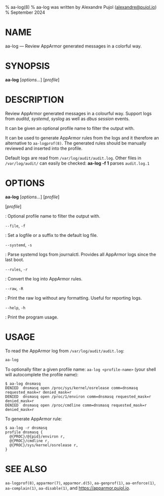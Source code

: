 % aa-log(8)
% aa-log was written by Alexandre Pujol (alexandre@pujol.io)
% September 2024

# NAME

aa-log — Review AppArmor generated messages in a colorful way.

# SYNOPSIS

**aa-log** [*options…*] [*profile*]

# DESCRIPTION

Review AppArmor generated messages in a colourful way. Support logs from *auditd*, *systemd*, *syslog* as well as *dbus session* events.

It can be given an optional profile name to filter the output with.

It can be used to generate AppArmor rules from the logs and it therefore an alternative to `aa-logprof(8)`. The generated rules should be manually reviewed and inserted into the profile.

Default logs are read from `/var/log/audit/audit.log`. Other files in `/var/log/audit/` can easily be checked: **aa-log -f 1** parses `audit.log.1`

# OPTIONS

**aa-log** [*options…*] [*profile*]

[*profile*]

: Optional profile name to filter the output with.

`--file`, `-f`

: Set a logfile or a suffix to the default log file.

`--systemd`, `-s`

: Parse systemd logs from journalctl. Provides all AppArmor logs since the last boot.

`--rules`, `-r`

: Convert the log into AppArmor rules.

`--raw`, `-R`

: Print the raw log without any formatting. Useful for reporting logs.

`--help`, `-h`

: Print the program usage.


# USAGE

To read the AppArmor log from `/var/log/audit/audit.log`:
```sh
aa-log
```

To optionally filter a given profile name: `aa-log <profile-name>` (your shell will autocomplete the profile name):
```
$ aa-log dnsmasq
DENIED  dnsmasq open /proc/sys/kernel/osrelease comm=dnsmasq requested_mask=r denied_mask=r
DENIED  dnsmasq open /proc/1/environ comm=dnsmasq requested_mask=r denied_mask=r
DENIED  dnsmasq open /proc/cmdline comm=dnsmasq requested_mask=r denied_mask=r
```

To generate AppArmor rule:
```
$ aa-log -r dnsmasq
profile dnsmasq {
  @{PROC}/@{pid}/environ r,
  @{PROC}/cmdline r,
  @{PROC}/sys/kernel/osrelease r,
}
```

# SEE ALSO

`aa-logprof(8)`, `apparmor(7)`, `apparmor.d(5)`, `aa-genprof(1)`, `aa-enforce(1)`, `aa-complain(1)`, `aa-disable(1)`, and
https://apparmor.pujol.io.

